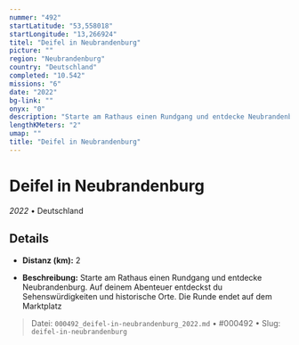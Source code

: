 ```yaml
---
nummer: "492"
startLatitude: "53,558018"
startLongitude: "13,266924"
titel: "Deifel in Neubrandenburg"
picture: ""
region: "Neubrandenburg"
country: "Deutschland"
completed: "10.542"
missions: "6"
date: "2022"
bg-link: ""
onyx: "0"
description: "Starte am Rathaus einen Rundgang und entdecke Neubrandenburg. Auf deinem Abenteuer entdeckst du Sehenswürdigkeiten und historische Orte. Die Runde endet auf dem Marktplatz"
lengthKMeters: "2"
umap: ""
title: "Deifel in Neubrandenburg"
---
```

# Deifel in Neubrandenburg

*2022* • Deutschland



## Details
- **Distanz (km):** 2



- **Beschreibung:** Starte am Rathaus einen Rundgang und entdecke Neubrandenburg. Auf deinem Abenteuer entdeckst du Sehenswürdigkeiten und historische Orte. Die Runde endet auf dem Marktplatz



> Datei: `000492_deifel-in-neubrandenburg_2022.md` • #000492 • Slug: `deifel-in-neubrandenburg`
